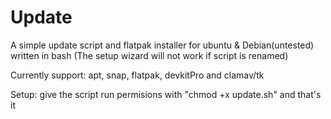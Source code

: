# Update
A simple update script and flatpak installer for ubuntu   & Debian(untested) written in bash (The setup wizard will not work if script is renamed)

Currently support: apt, snap, flatpak, devkitPro and clamav/tk

Setup: give the script run permisions with "chmod +x update.sh" and that's it
